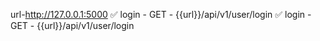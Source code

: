 url-http://127.0.0.1:5000
✅ login - GET - {{url}}/api/v1/user/login
✅ login - GET - {{url}}/api/v1/user/login